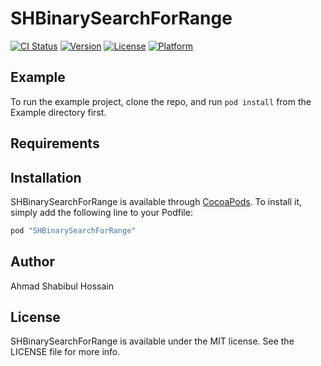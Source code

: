 # SHBinarySearchForRange

[![CI Status](http://img.shields.io/travis/shabib87/SHBinarySearchForRange.svg?style=flat)](https://travis-ci.org/shabib87/SHBinarySearchForRange)
[![Version](https://img.shields.io/cocoapods/v/SHBinarySearchForRange.svg?style=flat)](http://cocoapods.org/pods/SHBinarySearchForRange)
[![License](https://img.shields.io/cocoapods/l/SHBinarySearchForRange.svg?style=flat)](http://cocoapods.org/pods/SHBinarySearchForRange)
[![Platform](https://img.shields.io/cocoapods/p/SHBinarySearchForRange.svg?style=flat)](http://cocoapods.org/pods/SHBinarySearchForRange)

## Example

To run the example project, clone the repo, and run `pod install` from the Example directory first.

## Requirements

## Installation

SHBinarySearchForRange is available through [CocoaPods](http://cocoapods.org). To install
it, simply add the following line to your Podfile:

```ruby
pod "SHBinarySearchForRange"
```

## Author

Ahmad Shabibul Hossain

## License

SHBinarySearchForRange is available under the MIT license. See the LICENSE file for more info.
